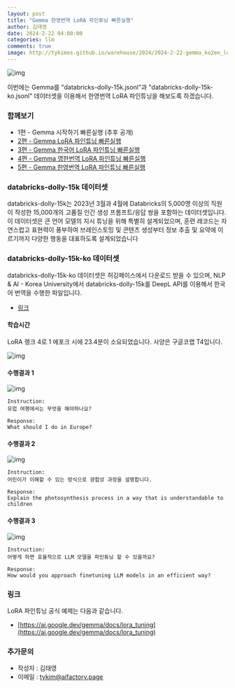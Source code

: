 ```yaml
---
layout: post
title: "Gemma 한영번역 LoRA 파인튜닝 빠른실행"
author: 김태영
date: 2024-2-22 04:00:00
categories: llm
comments: true
image: http://tykimos.github.io/warehouse/2024/2024-2-22-gemma_ko2en_lora_fine_tuning_fast_execute_title_2.png
---
```

 
![img](http://tykimos.github.io/warehouse/2024/2024-2-22-gemma_ko2en_lora_fine_tuning_fast_execute_title_2.png)

이번에는 Gemma를 "databricks-dolly-15k.jsonl"과 "databricks-dolly-15k-ko.jsonl" 데이터셋을 이용해서 한영번역 LoRA 파인튜닝을 해보도록 하겠습니다.

### 함께보기

* 1편 - Gemma 시작하기 빠른실행 (추후 공개)
* [2편 - Gemma LoRA 파인튜닝 빠른실행](https://tykimos.github.io/2024/02/22/gemma_korean_lora_fine_tuning_fast_execute/)
* [3편 - Gemma 한국어 LoRA 파인튜닝 빠른실행](https://tykimos.github.io/2024/02/22/gemma_korean_lora_fine_tuning_fast_execute/)
* [4편 - Gemma 영한번역 LoRA 파인튜닝 빠른실행](https://tykimos.github.io/2024/02/22/gemma_en2ko_lora_fine_tuning_fast_execute/)
* [5편 - Gemma 한영번역 LoRA 파인튜닝 빠른실행](https://tykimos.github.io/2024/02/22/gemma_ko2en_lora_fine_tuning_fast_execute/)

### databricks-dolly-15k 데이터셋

databricks-dolly-15k는 2023년 3월과 4월에 Databricks의 5,000명 이상의 직원이 작성한 15,000개의 고품질 인간 생성 프롬프트/응답 쌍을 포함하는 데이터셋입니다. 이 데이터셋은 큰 언어 모델의 지시 튜닝을 위해 특별히 설계되었으며, 훈련 레코드는 자연스럽고 표현력이 풍부하여 브레인스토밍 및 콘텐츠 생성부터 정보 추출 및 요약에 이르기까지 다양한 행동을 대표하도록 설계되었습니다

### databricks-dolly-15k-ko 데이터셋

databricks-dolly-15k-ko 데이터셋은 허깅페이스에서 다운로드 받을 수 있으며, NLP & AI - Korea University에서 databricks-dolly-15k를 DeepL API를 이용해서 한국어 번역을 수행한 파일입니다.

* [링크](https://huggingface.co/datasets/nlpai-lab/databricks-dolly-15k-ko)

#### 학습시간

LoRA 랭크 4로 1 에포크 시에 23.4분이 소요되었습니다. 사양은 구글코랩 T4입니다.

![img](http://tykimos.github.io/warehouse/2024/2024-2-22-gemma_ko2en_lora_fine_tuning_fast_execute_4.png)

#### 수행결과 1

![img](http://tykimos.github.io/warehouse/2024/2024-2-22-gemma_ko2en_lora_fine_tuning_fast_execute_1.png)

```
Instruction:
유럽 여행에서는 무엇을 해야하나요?

Response:
What should I do in Europe?
```

#### 수행결과 2

![img](http://tykimos.github.io/warehouse/2024/2024-2-22-gemma_ko2en_lora_fine_tuning_fast_execute_2.png)

```
Instruction:
어린이가 이해할 수 있는 방식으로 광합성 과정을 설명합니다.

Response:
Explain the photosynthesis process in a way that is understandable to children
```

#### 수행결과 3

![img](http://tykimos.github.io/warehouse/2024/2024-2-22-gemma_ko2en_lora_fine_tuning_fast_execute_3.png)

```
Instruction:
어떻게 하면 효율적으로 LLM 모델을 파인튜닝 할 수 있을까요?

Response:
How would you approach finetuning LLM models in an efficient way?
```

### 링크

LoRA 파인튜닝 공식 예제는 다음과 같습니다.

* [https://ai.google.dev/gemma/docs/lora_tuning](https://ai.google.dev/gemma/docs/lora_tuning)

### 추가문의

* 작성자 : 김태영
* 이메일 : tykim@aifactory.page